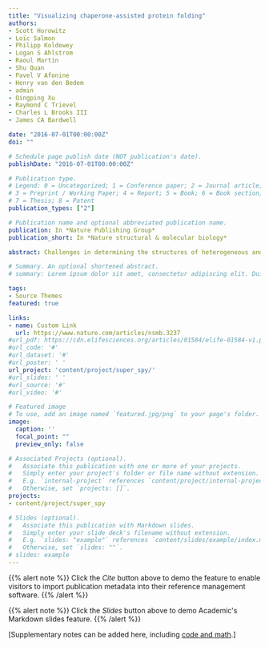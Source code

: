 ```yaml
---
title: "Visualizing chaperone-assisted protein folding"
authors:
- Scott Horowitz
- Loïc Salmon
- Philipp Koldewey
- Logan S Ahlstrom
- Raoul Martin
- Shu Quan
- Pavel V Afonine
- Henry van den Bedem
- admin
- Qingping Xu
- Raymond C Trievel
- Charles L Brooks III
- James CA Bardwell

date: "2016-07-01T00:00:00Z"
doi: ""

# Schedule page publish date (NOT publication's date).
publishDate: "2016-07-01T00:00:00Z"

# Publication type.
# Legend: 0 = Uncategorized; 1 = Conference paper; 2 = Journal article;
# 3 = Preprint / Working Paper; 4 = Report; 5 = Book; 6 = Book section;
# 7 = Thesis; 8 = Patent
publication_types: ["2"]

# Publication name and optional abbreviated publication name.
publication: In *Nature Publishing Group*
publication_short: In *Nature structural & molecular biology*

abstract: Challenges in determining the structures of heterogeneous and dynamic protein complexes have greatly hampered past efforts to obtain a mechanistic understanding of many important biological processes. One such process is chaperone-assisted protein folding. Obtaining structural ensembles of chaperone–substrate complexes would ultimately reveal how chaperones help proteins fold into their native state. To address this problem, we devised a new structural biology approach based on X-ray crystallography, termed residual electron and anomalous density (READ). READ enabled us to visualize even sparsely populated conformations of the substrate protein immunity protein 7 (Im7) in complex with the Escherichia coli chaperone Spy, and to capture a series of snapshots depicting the various folding states of Im7 bound to Spy. The ensemble shows that Spy-associated Im7 samples conformations ranging from unfolded to partially folded to native-like states and reveals how a substrate can explore its folding landscape while being bound to a chaperone.

# Summary. An optional shortened abstract.
# summary: Lorem ipsum dolor sit amet, consectetur adipiscing elit. Duis posuere tellus ac # convallis placerat. Proin tincidunt magna sed ex sollicitudin condimentum.

tags:
- Source Themes
featured: true

links:
- name: Custom Link
  url: https://www.nature.com/articles/nsmb.3237
#url_pdf: https://cdn.elifesciences.org/articles/01584/elife-01584-v1.pdf
#url_code: '#'
#url_dataset: '#'
#url_poster: ' '
url_project: 'content/project/super_spy/'
#url_slides: ' '
#url_source: '#'
#url_video: '#'

# Featured image
# To use, add an image named `featured.jpg/png` to your page's folder. 
image:
  caption: ''
  focal_point: ""
  preview_only: false

# Associated Projects (optional).
#   Associate this publication with one or more of your projects.
#   Simply enter your project's folder or file name without extension.
#   E.g. `internal-project` references `content/project/internal-project/index.md`.
#   Otherwise, set `projects: []`.
projects:
- content/project/super_spy

# Slides (optional).
#   Associate this publication with Markdown slides.
#   Simply enter your slide deck's filename without extension.
#   E.g. `slides: "example"` references `content/slides/example/index.md`.
#   Otherwise, set `slides: ""`.
# slides: example
---
```


{{% alert note %}}
Click the *Cite* button above to demo the feature to enable visitors to import publication metadata into their reference management software.
{{% /alert %}}

{{% alert note %}}
Click the *Slides* button above to demo Academic's Markdown slides feature.
{{% /alert %}}

[Supplementary notes can be added here, including [code and math](https://sourcethemes.com/academic/docs/writing-markdown-latex/).]

